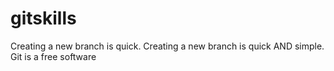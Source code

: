 # gitskills
Creating a new branch is quick.
Creating a new branch is quick AND simple.
Git is a free software
